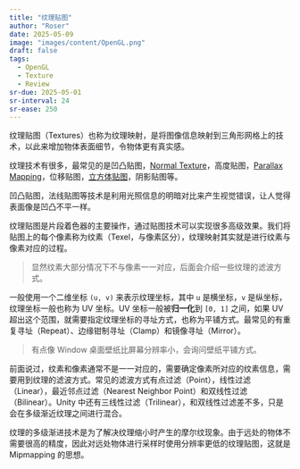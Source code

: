 ```yaml
---
title: "纹理贴图"
author: "Roser"
date: 2025-05-09
image: "images/content/OpenGL.png"
draft: false
tags:
  - OpenGL
  - Texture
  - Review
sr-due: 2025-05-01
sr-interval: 24
sr-ease: 250
---
```

纹理贴图（Textures）也称为纹理映射，是将图像信息映射到三角形网格上的技术，以此来增加物体表面细节，令物体更有真实感。

纹理技术有很多，最常见的是凹凸贴图，[Normal Texture](../Lighting/Normal-Texture)，高度贴图，[Parallax Mapping](../Lighting/Parallax-Mapping)，位移贴图，[立方体贴图](../Advanced/立方体贴图)，阴影贴图等。

凹凸贴图，法线贴图等技术是利用光照信息的明暗对比来产生视觉错误，让人觉得表面像是凹凸不平一样。

纹理贴图是片段着色器的主要操作，通过贴图技术可以实现很多高级效果。我们将贴图上的每个像素称为纹素（Texel，与像素区分），纹理映射其实就是进行纹素与像素对应的过程。

> 显然纹素大部分情况下不与像素一一对应，后面会介绍一些纹理的滤波方式。

一般使用一个二维坐标 `(u, v)` 来表示纹理坐标，其中 `u` 是横坐标，`v` 是纵坐标，纹理坐标一般也称为 UV 坐标。UV 坐标一般被**归一化**到 `[0, 1]` 之间，如果 UV 超出这个范围，就需要指定纹理坐标的寻址方式，也称为平铺方式。最常见的有重复寻址（Repeat）、边缘钳制寻址（Clamp）和镜像寻址（Mirror）。

> 有点像 Window 桌面壁纸比屏幕分辨率小，会询问壁纸平铺方式。

前面说过，纹素和像素通常不是一一对应的，需要确定像素所对应的纹素信息，需要用到纹理的滤波方式。常见的滤波方式有点过滤（Point），线性过滤（Linear），最近邻点过滤（Nearest Neighbor Point）和双线性过滤（Bilinear）。Unity 中还有三线性过滤（Trilinear），和双线性过滤差不多，只是会在多级渐近纹理之间进行混合。

纹理的多级渐进技术是为了解决纹理缩小时产生的摩尔纹现象。由于远处的物体不需要很高的精度，因此对远处物体进行采样时使用分辨率更低的纹理贴图，这就是 Mipmapping 的思想。